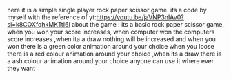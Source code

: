 here it is a simple single player rock paper scissor game.
its a code by myself with the reference of yt:https://youtu.be/jaVNP3nIAv0?si=k8COXfqhkMKTtI6l
about the game : its a basic rock paper scissor game, when you won your score increases, when computer won the computers score increases ,when ita a draw nothing will be increased and when you won there is a green color animation around your choice
when you loose there is a red colour animation around your choice ,when its a draw there is a ash colour animation around your choice
anyone can use it where ever they want 
